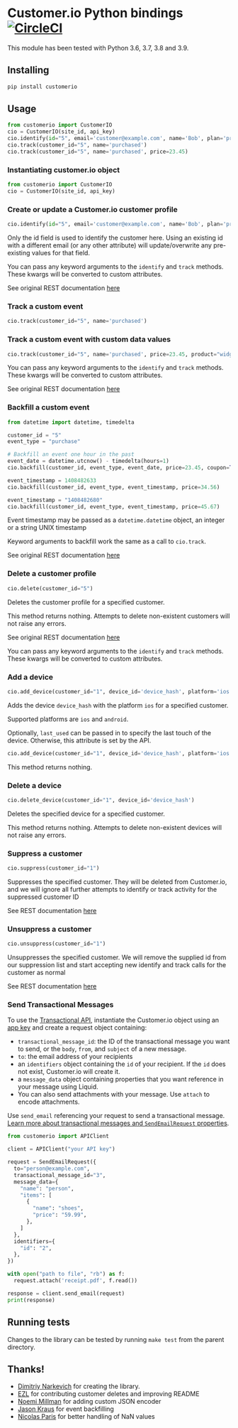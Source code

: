 # Customer.io Python bindings [![CircleCI](https://circleci.com/gh/customerio/customerio-python.svg?style=svg)](https://circleci.com/gh/customerio/customerio-python)

This module has been tested with Python 3.6, 3.7, 3.8 and 3.9.

## Installing

```bash
pip install customerio
```

## Usage

```python
from customerio import CustomerIO
cio = CustomerIO(site_id, api_key)
cio.identify(id="5", email='customer@example.com', name='Bob', plan='premium')
cio.track(customer_id="5", name='purchased')
cio.track(customer_id="5", name='purchased', price=23.45)
```

### Instantiating customer.io object

```python
from customerio import CustomerIO
cio = CustomerIO(site_id, api_key)
```

### Create or update a Customer.io customer profile

```python
cio.identify(id="5", email='customer@example.com', name='Bob', plan='premium')
```

Only the id field is used to identify the customer here.  Using an existing id with
a different email (or any other attribute) will update/overwrite any pre-existing
values for that field.

You can pass any keyword arguments to the `identify` and `track` methods. These kwargs will be converted to custom attributes.

See original REST documentation [here](http://customer.io/docs/api/rest.html#section-Creating_or_updating_customers)

### Track a custom event

```python
cio.track(customer_id="5", name='purchased')
```

### Track a custom event with custom data values

```python
cio.track(customer_id="5", name='purchased', price=23.45, product="widget")
```

You can pass any keyword arguments to the `identify` and `track` methods. These kwargs will be converted to custom attributes.

See original REST documentation [here](http://customer.io/docs/api/rest.html#section-Track_a_custom_event)

### Backfill a custom event

```python
from datetime import datetime, timedelta

customer_id = "5"
event_type = "purchase"

# Backfill an event one hour in the past
event_date = datetime.utcnow() - timedelta(hours=1)
cio.backfill(customer_id, event_type, event_date, price=23.45, coupon=True)

event_timestamp = 1408482633
cio.backfill(customer_id, event_type, event_timestamp, price=34.56)

event_timestamp = "1408482680"
cio.backfill(customer_id, event_type, event_timestamp, price=45.67)
```

Event timestamp may be passed as a ```datetime.datetime``` object, an integer or a string UNIX timestamp

Keyword arguments to backfill work the same as a call to ```cio.track```.

See original REST documentation [here](http://customer.io/docs/api/rest.html#section-Track_a_custom_event)

### Delete a customer profile
```python
cio.delete(customer_id="5")
```

Deletes the customer profile for a specified customer.

This method returns nothing.  Attempts to delete non-existent customers will not raise any errors.

See original REST documentation [here](http://customer.io/docs/api/rest.html#section-Deleting_customers)


You can pass any keyword arguments to the `identify` and `track` methods. These kwargs will be converted to custom attributes.

### Add a device
```python
cio.add_device(customer_id="1", device_id='device_hash', platform='ios')
```

Adds the device `device_hash` with the platform `ios` for a specified customer.

Supported platforms are `ios` and `android`. 

Optionally, `last_used` can be passed in to specify the last touch of the device. Otherwise, this attribute is set by the API.

```python
cio.add_device(customer_id="1", device_id='device_hash', platform='ios', last_used=1514764800})
```

This method returns nothing.

### Delete a device
```python
cio.delete_device(customer_id="1", device_id='device_hash')
```

Deletes the specified device for a specified customer.

This method returns nothing. Attempts to delete non-existent devices will not raise any errors.

### Suppress a customer
```python
cio.suppress(customer_id="1")
```

Suppresses the specified customer. They will be deleted from Customer.io, and we will ignore all further attempts to identify or track activity for the suppressed customer ID

See REST documentation [here](https://learn.customer.io/api/#apisuppress_add)

### Unsuppress a customer
```python
cio.unsuppress(customer_id="1")
```

Unsuppresses the specified customer. We will remove the supplied id from our suppression list and start accepting new identify and track calls for the customer as normal

See REST documentation [here](https://learn.customer.io/api/#apisuppress_delete)

### Send Transactional Messages

To use the [Transactional API](https://customer.io/docs/transactional-api), instantiate the Customer.io object using an [app key](https://customer.io/docs/managing-credentials#app-api-keys) and create a request object containing:

* `transactional_message_id`: the ID of the transactional message you want to send, or the `body`, `from`, and `subject` of a new message.
* `to`: the email address of your recipients 
* an `identifiers` object containing the `id` of your recipient. If the `id` does not exist, Customer.io will create it.
* a `message_data` object containing properties that you want reference in your message using Liquid.
* You can also send attachments with your message. Use `attach` to encode attachments.

Use `send_email` referencing your request to send a transactional message. [Learn more about transactional messages and `SendEmailRequest` properties](https://customer.io/docs/transactional-api).

```python
from customerio import APIClient

client = APIClient("your API key")

request = SendEmailRequest({
  to="person@example.com",
  transactional_message_id="3",
  message_data={
    "name": "person",
    "items": [
      {
        "name": "shoes",
        "price": "59.99",
      },
    ]
  },
  identifiers={
    "id": "2",
  },
})

with open("path to file", "rb") as f:
  request.attach('receipt.pdf', f.read())

response = client.send_email(request)
print(response)
```

## Running tests

Changes to the library can be tested by running `make test` from the parent directory.

## Thanks!

* [Dimitriy Narkevich](https://github.com/dimier) for creating the library.
* [EZL](https://github.com/ezl) for contributing customer deletes and improving README
* [Noemi Millman](https://github.com/sbnoemi) for adding custom JSON encoder
* [Jason Kraus](https://github.com/zbyte64) for event backfilling
* [Nicolas Paris](https://github.com/niparis) for better handling of NaN values
